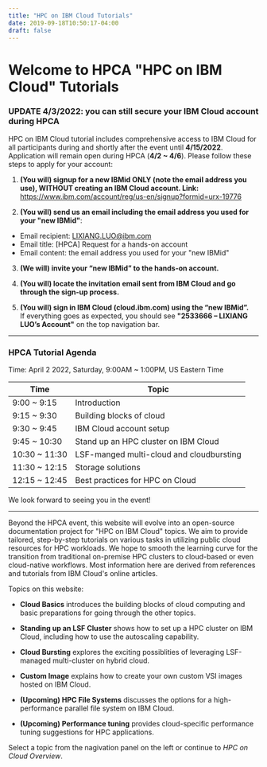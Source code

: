 ```yaml
---
title: "HPC on IBM Cloud Tutorials"
date: 2019-09-18T10:50:17-04:00
draft: false
---
```


# Welcome to HPCA "HPC on IBM Cloud" Tutorials

### UPDATE 4/3/2022: you can still secure your IBM Cloud account during HPCA

HPC on IBM Cloud tutorial includes comprehensive access to IBM Cloud for all
participants during and shortly after the event until __4/15/2022__.  Application
will remain open during HPCA (__4/2 ~ 4/6__). Please follow these steps to apply
for your account:
 
1. **(You will) signup for a new IBMid ONLY (note the email address you use), WITHOUT creating an IBM Cloud account. Link:**
 https://www.ibm.com/account/reg/us-en/signup?formid=urx-19776

2. **(You will) send us an email including the email address you used for your "new IBMid"**:  
- Email recipient: LIXIANG.LUO@ibm.com  
- Email title: [HPCA] Request for a hands-on account  
- Email content: the email address you used for your "new IBMid"

3. **(We will) invite your “new IBMid” to the hands-on account.**

4. **(You will) locate the invitation email sent from IBM Cloud and go through the sign-up process.**

5. **(You will) sign in IBM Cloud (cloud.ibm.com) using the “new IBMid”.**  
If everything goes as expected, you should see **"2533666 – LIXIANG LUO’s Account"**
on the top navigation bar.
  
---

### HPCA Tutorial Agenda
Time: April 2 2022, Saturday, 9:00AM ~ 1:00PM, US Eastern Time

| Time         | Topic                                    |
| ------------ | -------------                            |
| 9:00 ~ 9:15  | Introduction                             |
| 9:15 ~ 9:30  | Building blocks of cloud                 |
| 9:30 ~ 9:45  | IBM Cloud account setup                  |
| 9:45 ~ 10:30 | Stand up an HPC cluster on IBM Cloud     |
| 10:30 ~ 11:30| LSF-manged multi-cloud and cloudbursting |
| 11:30 ~ 12:15| Storage solutions                        |
| 12:15 ~ 12:45| Best practices for HPC on Cloud          |

We look forward to seeing you in the event!

---

Beyond the HPCA event, this website will evolve into an open-source
documentation project for "HPC on IBM Cloud" topics.  We aim to provide
tailored, step-by-step tutorials on various tasks in utilizing public cloud
resources for HPC workloads.  We hope to smooth the learning curve for the
transition from traditional on-premise HPC clusters to cloud-based or even
cloud-native workflows. Most information here are derived from references and
tutorials from IBM Cloud's online articles.

Topics on this website:

- **Cloud Basics** introduces the building blocks of cloud computing and
  basic preparations for going through the other topics.

- **Standing up an LSF Cluster** shows how to set up a HPC cluster on IBM
  Cloud, including how to use the autoscaling capability.

- **Cloud Bursting** explores the exciting possiblities of leveraging
  LSF-managed multi-cluster on hybrid cloud.

- **Custom Image** explains how to create your own custom VSI images hosted
  on IBM Cloud.

- **(Upcoming) HPC File Systems** discusses the options for a high-performance parallel
  file system on IBM Cloud.

- **(Upcoming) Performance tuning** provides cloud-specific performance
  tuning suggestions for HPC applications.

Select a topic from the nagivation panel on the left or continue to *HPC on
Cloud Overview*.

